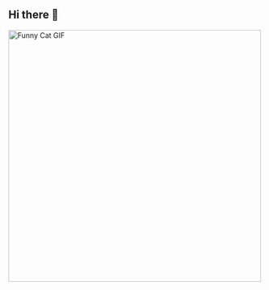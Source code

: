 ## Hi there 👋
<img src="https://ibb.co.com/pp8qQdS" width="500" alt="Funny Cat GIF">


<!--
**Rifat-Alam-Chowdhury/Rifat-Alam-Chowdhury** is a ✨ _special_ ✨ repository because its `README.md` (this file) appears on your GitHub profile.

Here are some ideas to get you started:

- 🔭 I’m currently working on ...
- 🌱 I’m currently learning ...
- 👯 I’m looking to collaborate on ...
- 🤔 I’m looking for help with ...
- 💬 Ask me about ...
- 📫 How to reach me: ...
- 😄 Pronouns: ...
- ⚡ Fun fact: ...
-->

